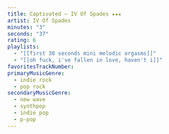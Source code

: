 ```yaml
---
title: Captivated — IV Of Spades ★★★
artist: IV Of Spades
minutes: "3"
seconds: "37"
rating: 6
playlists:
  - "[[first 30 seconds mini melodic orgasms]]"
  - "[[oh fuck, i've fallen in love, haven't i]]"
favoritesTrackNumber:
primaryMusicGenre:
  - indie rock
  - pop rock
secondaryMusicGenre:
  - new wave
  - synthpop
  - indie pop
  - p-pop
---
```

